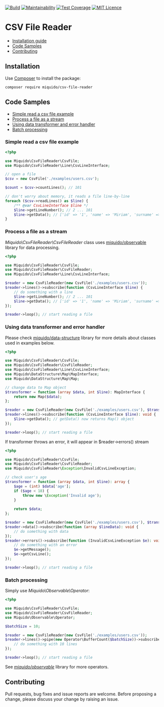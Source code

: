 [![Build](https://travis-ci.org/miquido/csv-file-reader.svg?branch=master)](https://travis-ci.org/miquido/observable)
[![Maintainability](https://api.codeclimate.com/v1/badges/d7b1addb4a14eab9cb48/maintainability)](https://codeclimate.com/github/miquido/csv-file-reader/maintainability)
[![Test Coverage](https://api.codeclimate.com/v1/badges/d7b1addb4a14eab9cb48/test_coverage)](https://codeclimate.com/github/miquido/csv-file-reader/test_coverage)
[![MIT Licence](https://badges.frapsoft.com/os/mit/mit.svg?v=103)](https://opensource.org/licenses/mit-license.php)

# CSV File Reader

- [Installation guide](#installation)
- [Code Samples](#code-samples)
- [Contributing](#contributing)

## Installation 
Use [Composer](https://getcomposer.org) to install the package:

```shell
composer require miquido/csv-file-reader
```

## Code Samples
- [Simple read a csv file example](#simple-read-a-csv-file-example)
- [Process a file as a stream](#process-a-file-as-a-stream)
- [Using data transformer and error handler](#using-data-transformer)
- [Batch processing](#batch-processing)

### Simple read a csv file example
```php
<?php

use Miquido\CsvFileReader\CsvFile;
use Miquido\CsvFileReader\Line\CsvLineInterface;

// open a file
$csv = new CsvFile('./examples/users.csv');

$count = $csv->countLines(); // 101

// don't worry about memory, it reads a file line-by-line 
foreach ($csv->readLines() as $line) {
    /** @var CsvLineInterface $line */
    $line->getLineNumber(); // 2 ... 101
    $line->getData(); // ['id' => '1', 'name' => 'Miriam', 'surname' => 'Mccoy', 'age' => '79'] ...
}
```

### Process a file as a stream
*Miquido\CsvFileReader\CsvFileReader* class uses [miquido/observable](https://github.com/miquido/observable) library for data processing.   
```php
<?php

use Miquido\CsvFileReader\CsvFile;
use Miquido\CsvFileReader\CsvFileReader;
use Miquido\CsvFileReader\Line\CsvLineInterface;

$reader = new CsvFileReader(new CsvFile('./examples/users.csv'));
$reader->lines()->subscribe(function (CsvLineInterface $line) {
    // do something with a line
    $line->getLineNumber(); // 2 ... 101
    $line->getData(); // ['id' => '1', 'name' => 'Miriam', 'surname' => 'Mccoy', 'age' => '79'] ...
});

$reader->loop(); // start reading a file
```

### Using data transformer and error handler
Please check [miquido/data-structure](https://github.com/miquido/data-structure) library for more details about classes used in examples below. 
```php
<?php

use Miquido\CsvFileReader\CsvFile;
use Miquido\CsvFileReader\CsvFileReader;
use Miquido\CsvFileReader\Line\CsvLineInterface;
use Miquido\DataStructure\Map\MapInterface;
use Miquido\DataStructure\Map\Map;

// change data to Map object
$transformer = function (array $data, int $line): MapInterface {
    return new Map($data);
};

$reader = new CsvFileReader(new CsvFile('./examples/users.csv'), $transformer);
$reader->lines()->subscribe(function (CsvLineInterface $line): void {
    $line->getData(); // getData() now returns Map() object
});

$reader->loop(); // start reading a file

```

If transformer throws an error, it will appear in $reader->errors() stream

```php
<?php

use Miquido\CsvFileReader\CsvFile;
use Miquido\CsvFileReader\CsvFileReader;
use Miquido\CsvFileReader\Exception\InvalidCsvLineException;

// check user's age
$transformer = function (array $data, int $line): array {
    $age = (int) $data['age'];
    if ($age < 18) {
        throw new \Exception('Invalid age');
    }
    
    return $data;
};

$reader = new CsvFileReader(new CsvFile('./examples/users.csv'), $transformer);
$reader->data()->subscribe(function (array $lineData): void {
    // do something with data
});
$reader->errors()->subscribe(function (InvalidCsvLineException $e): void {
    // do something with an error
    $e->getMessage();
    $e->getCsvLine();
});

$reader->loop(); // start reading a file
``` 

### Batch processing
Simply use *Miquido\Observable\Operator*:
```php
<?php

use Miquido\CsvFileReader\CsvFile;
use Miquido\CsvFileReader\CsvFileReader;
use Miquido\Observable\Operator;

$batchSize = 10;

$reader = new CsvFileReader(new CsvFile('./examples/users.csv'));
$reader->lines()->pipe(new Operator\BufferCount($batchSize))->subscribe(function (array $lines): void {
    // do something with 10 lines
});

$reader->loop(); // start reading a file
```

See [*miquido/observable*](https://github.com/miquido/observable) library for more operators.

## Contributing

Pull requests, bug fixes and issue reports are welcome.
Before proposing a change, please discuss your change by raising an issue.


